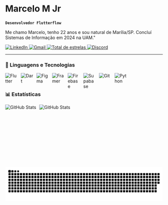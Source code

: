 #  Marcelo M Jr

**`Desenvolvedor Flutterflow`**

Me chamo Marcelo, tenho 22 anos e sou natural de Marília/SP. Concluí Sistemas de Informação em 2024 na UAM."

<p align="left">
    <a href="https://www.linkedin.com/in/marcelomourojr/">
        <img 
            alt="LinkedIn" 
            title="LinkedIn" 
            src="https://img.shields.io/static/v1?message=LinkedIn&logo=linkedin&label=&color=0077B5&logoColor=white&labelColor=&style=for-the-badge"
        />
    </a>
    <a href="marceloaugustomouro@gmail.com">
        <img 
            alt="Gmail" 
            title="Gmail" 
            src="https://img.shields.io/static/v1?message=Gmail&logo=gmail&label=&color=D14836&logoColor=white&labelColor=&style=for-the-badge"
        />
    </a> 
    <a href="https://github.com/Larissakich?tab=repositories&sort=stargazers">
        <img 
            alt="Total de estrelas" 
            title="Total de estrelas GitHub" 
            src="https://custom-icon-badges.demolab.com/github/stars/Larissakich?color=55960c&style=for-the-badge&labelColor=488207&logo=star&label=estrelas"
        />
    </a>
    <a href="https://github.com/Larissakich?tab=followers">
        <img 
            alt="Discord" 
            title="Discord" 
            src="https://img.shields.io/static/v1?message=Discord&logo=discord&label=&color=7289DA&logoColor=white&labelColor=&style=for-the-badge"
        />
    </a>
</p>

---

### 🤖 Linguagens e Tecnologias

<img
    align="left" 
    alt="Flutter" 
    title="Flutter"
    width="40px" 
    style="padding-right: 10px;"
    src="https://cdn.jsdelivr.net/gh/devicons/devicon@latest/icons/flutter/flutter-original.svg"
/>
<img 
    align="left" 
    alt="Dart" 
    title="Dart"
    width="40px" 
    style="padding-right: 10px;" 
    src="https://cdn.jsdelivr.net/gh/devicons/devicon@latest/icons/dart/dart-original.svg" 
/>
<img 
    align="left" 
    alt="Figma" 
    title="Figma"
    width="40px" 
    style="padding-right: 10px;" 
    src="https://cdn.jsdelivr.net/gh/devicons/devicon@latest/icons/figma/figma-original.svg" 
/>
<img 
    align="left" 
    alt="Framer"
    title="Framer" 
    width="40px" 
    style="padding-right: 10px;" 
    src="https://www.vectorlogo.zone/logos/framer/framer-icon.svg" 
/>
<img 
    align="left" 
    alt="Firebase"
    title="Firebase" 
    width="40px" 
    style="padding-right: 10px;" 
    src="https://cdn.jsdelivr.net/gh/devicons/devicon@latest/icons/firebase/firebase-original.svg" 
/>
<img 
    align="left" 
    alt="Supabase" 
    title="Supabase"
    width="40px" 
    style="padding-right: 10px;" 
    src="https://cdn.jsdelivr.net/gh/devicons/devicon@latest/icons/supabase/supabase-original.svg" 
/>
<img 
    align="left" 
    alt="Git" 
    title="Git"
    width="40px" 
    style="padding-right: 10px;" 
    src="https://cdn.jsdelivr.net/gh/devicons/devicon@latest/icons/git/git-original.svg" 
/>
<img 
    align="left" 
    alt="Python" 
    title="Python"
    width="40px" 
    style="padding-right: 10px;" 
    src="https://cdn.jsdelivr.net/gh/devicons/devicon@latest/icons/python/python-original.svg" 
/>

<br/>
<br/>

### 📊 Estatísticas

<p>
  <img 
    align="left" 
    alt="GitHub Stats" 
    height="200" 
    style="padding-right: 10px;" 
    src="https://github-readme-stats.vercel.app/api?username=marcelomourojr&show_icons=true&theme=tokyonight&include_all_commits=true&locale=pt-br" 
  />

<img 
      align="left" 
      alt="GitHub Stats" 
      height="200" 
      src="https://github-readme-stats.vercel.app/api/top-langs/?username=marcelomourojr&theme=tokyonight&layout=compact&custom_title=Tecnologias&langs_count=9" 
  />

</p>

###

<br clear="both">

<picture>
  <source media="(prefers-color-scheme: dark)" srcset="https://raw.githubusercontent.com/marcelomourojr/marcelomourojr/output/github-snake-dark.svg" />
  <source media="(prefers-color-scheme: light)" srcset="https://raw.githubusercontent.com/marcelomourojr/marcelomourojr/output/github-snake.svg" />
  <img alt="github-snake" src="https://raw.githubusercontent.com/marcelomourojr/marcelomourojr/output/github-snake.svg" />
</picture>
